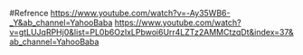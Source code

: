 #Refrence 
https://www.youtube.com/watch?v=-Ay35WB6-_Y&ab_channel=YahooBaba
https://www.youtube.com/watch?v=gtLUJqRPHj0&list=PL0b6OzIxLPbwoi6Urr4LZTz2AMMCtzqDt&index=37&ab_channel=YahooBaba